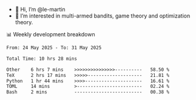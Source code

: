 - 👋 Hi, I’m @le-martin
- 👀 I’m interested in multi-armed bandits, game theory and optimization theory.
<!---- 💞️ I’m looking to collaborate on ...
- 📫 How to reach me ...-->

<!---
Tutorial for using WakaTime stats in GitHub profile: https://github.com/athul/waka-readme
-->

📊 Weekly development breakdown
<!--START_SECTION:waka-->

```txt
From: 24 May 2025 - To: 31 May 2025

Total Time: 10 hrs 28 mins

Other    6 hrs 7 mins    >>>>>>>>>>>>>>>----------   58.50 %
TeX      2 hrs 17 mins   >>>>>--------------------   21.81 %
Python   1 hr 44 mins    >>>>---------------------   16.61 %
TOML     14 mins         >------------------------   02.24 %
Bash     2 mins          -------------------------   00.38 %
```

<!--END_SECTION:waka-->

<!---
le-martin/le-martin is a ✨ special ✨ repository because its `README.md` (this file) appears on your GitHub profile.
You can click the Preview link to take a look at your changes.
--->
